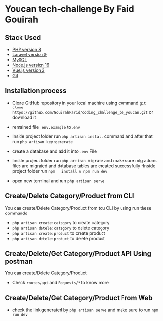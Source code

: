 

# Youcan tech-challenge By Faid Gouirah
## Stack Used
- [PHP version 8](https://www.php.net/)
- [Laravel  version 9](https://laravel.com/)
- [MySQL](https://www.mysql.com/)
- [Node.js version 16](https://nodejs.org/en/)
- [Vue.js version 3](https://vuejs.org/)
- [Git](https://git-scm.com/)

## Installation process
- Clone GitHub repository in your local machine using command ```git clone https://github.com/GouirahFarid/coding_challenge_be_youcan.git``` or download it
- remained file ``.env.example`` to``.env``
  
- Inside project folder run ``php artisan install`` command and after that run ``php artisan key:generate``
- create a database and add it into   ``.env`` File
- Inside project folder run ``php artisan migrate`` and make sure migrations files are migrated and database tables are created successfully
-Inside project folder  run ``npm   install & npm run dev``
- open new terminal  and run ``php artisan serve``

## Create/Delete Category/Product from CLI


You can create/Delete Category/Product from tou CLI by using run these commands
- ``php artisan create:category`` to create category
- ``php artisan detele:category`` to delete category
- ``php artisan create:product`` to create product
- ``php artisan detele:product`` to delete product

## Create/Delete/Get Category/Product API Using postman
You can create/Delete Category/Product
- Check ``routes/api`` and ``Requests/*`` to know more

## Create/Delete/Get Category/Product From Web

- check the link generated by ``php artisan serve`` and make sure to run ``npm run dev``
